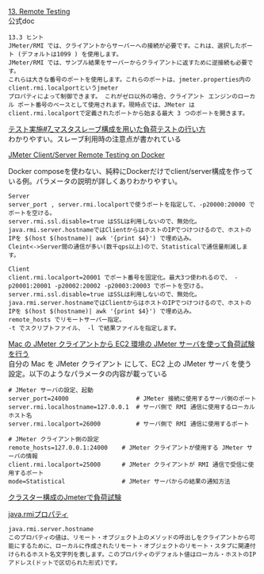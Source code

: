 [13. Remote Testing](https://jmeter.apache.org/usermanual/remote-test.html)  
公式doc

```
13.3 ヒント
JMeter/RMI では、クライアントからサーバーへの接続が必要です。これは、選択したポート (デフォルトは1099 ) を使用します。
JMeter/RMI では、サンプル結果をサーバーからクライアントに返すために逆接続も必要です。
これらは大きな番号のポートを使用します。これらのポートは、jmeter.properties内のclient.rmi.localportというjmeter
プロパティによって制御できます。 これがゼロ以外の場合、クライアント エンジンのローカル ポート番号のベースとして使用されます。現時点では、JMeter はclient.rmi.localportで定義されたポートから始まる最大 3 つのポートを開きます。
```

[テスト実施#7_マスタスレーブ構成を用いた負荷テストの行い方](https://ptune.jp/tech/how-to-perform-a-load-test-using-a-master-slave-configuration/)  
わかりやすい。スレーブ利用時の注意点が書かれている

[JMeter Client/Server Remote Testing on Docker](https://qiita.com/h-r-k-matsumoto/items/50b5d92a3edebb09a4fd)

Docker composeを使わない、純粋にDockerだけでclient/server構成を作っている例。パラメータの説明が詳しくありわかりやすい。

```
Server
server_port , server.rmi.localportで使うポートを指定して、-p20000:20000 でポートを空ける。
server.rmi.ssl.disable=true はSSLは利用しないので、無効化。
java.rmi.server.hostnameではClientからはホストのIPでつけつけるので、ホストのIPを $(host $(hostname)| awk '{print $4}') で埋め込み。
Cleint<->Server間の通信が多い(数千qps以上)ので、Statisticalで通信量削減します。

Client
client.rmi.localport=20001 でポート番号を固定化。最大3つ使われるので、 -p20001:20001 -p20002:20002 -p20003:20003 でポートを空ける。
server.rmi.ssl.disable=true はSSLは利用しないので、無効化。
java.rmi.server.hostnameではClientからはホストのIPでつけつけるので、ホストのIPを $(host $(hostname)| awk '{print $4}') で埋め込み。
remote_hosts でリモートサーバー指定。
-t でスクリプトファイル、 -l で結果ファイルを指定します。
```



[Mac の JMeter クライアントから EC2 環境の JMeter サーバを使って負荷試験を行う](https://satotech.hatenablog.com/entry/20141214/1418560404)  
自分の Mac を JMeter クライアント にして、EC2 上の JMeter サーバ を使う設定。以下のようなパラメータの内容が載っている

```
# JMeter サーバの設定、起動
server_port=24000                   # JMeter 接続に使用するサーバ側のポート
server.rmi.localhostname=127.0.0.1  # サーバ側で RMI 通信に使用するローカルホスト名
server.rmi.localport=26000          # サーバ側で RMI 通信に使用するポート

# JMeter クライアント側の設定
remote_hosts=127.0.0.1:24000    # JMeter クライアントが使用する JMeter サーバの情報
client.rmi.localport=25000      # JMeter クライアントが RMI 通信で受信に使用するポート
mode=Statistical                # JMeter サーバからの結果の通知方法
```

[クラスター構成のJmeterで負荷試験](https://qiita.com/sh_tomato/items/77963c733a572c8acafd#%E3%82%B9%E3%83%AC%E3%83%BC%E3%83%96%E3%82%B5%E3%83%BC%E3%83%90%E3%83%BC%E3%81%AE%E3%82%BB%E3%83%83%E3%83%88%E3%82%A2%E3%83%83%E3%83%97)

[java.rmiプロパティ](https://docs.oracle.com/javase/jp/8/docs/technotes/guides/rmi/javarmiproperties.html#:~:text=java.rmi.server.hostname,%E6%96%87%E5%AD%97%E5%88%97%E3%82%92%E8%A1%A8%E3%81%97%E3%81%BE%E3%81%99%E3%80%82)

```
java.rmi.server.hostname
このプロパティの値は、リモート・オブジェクト上のメソッドの呼出しをクライアントから可能にするために、ローカルに作成されたリモート・オブジェクトのリモート・スタブに関連付けられるホスト名文字列を表します。このプロパティのデフォルト値はローカル・ホストのIPアドレス(ドットで区切られた形式)です。
```
